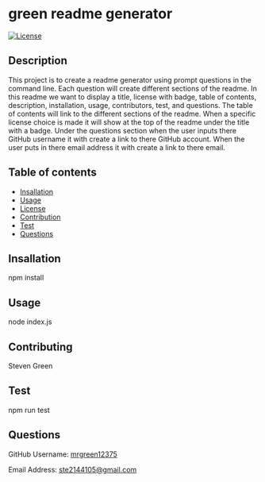
# green readme generator
[![License](https://img.shields.io/badge/License-Apache_2.0-blue.svg)](https://opensource.org/licenses/Apache-2.0)
## Description
This project is to create a readme generator using prompt questions in the command line. Each question will create different sections of the readme. In this readme we want to display a title, license with badge, table of contents, description, installation, usage, contributors, test, and questions. The table of contents will link to the different sections of the readme. When a specific license choice is made it will show at the top of the readme under the title with a badge. Under the questions section when the user inputs there GitHub username it with create a link to there GitHub account. When the user puts in there email address it with create a link to there email.
## Table of contents
- [Insallation](#Insallation)
- [Usage](#Usage)
- [License](#License)
- [Contribution](#Contributing)
- [Test](#Test)
- [Questions](#Questions)
## Insallation
npm install
## Usage
node index.js
## Contributing
Steven Green
## Test
npm run test
## Questions
GitHub Username: [mrgreen12375](https://github.com/mrgreen12375)

Email Address: [ste2144105@gmail.com](ste2144105@gmail.com)